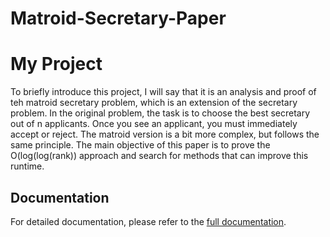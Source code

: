 # Matroid-Secretary-Paper

# My Project

To briefly introduce this project, I will say that it is an analysis and proof of teh matroid secretary problem, which is an extension of the secretary problem. In the original problem, the task is to choose the best secretary out of n applicants. Once you see an applicant, you must immediately accept or reject. The matroid version is a bit more complex, but follows the same principle. The main objective of this paper is to prove the O(log(log(rank)) approach and search for methods that can improve this runtime.

## Documentation

For detailed documentation, please refer to the [full documentation](Matroid_Secretary_Paper.pdf).
